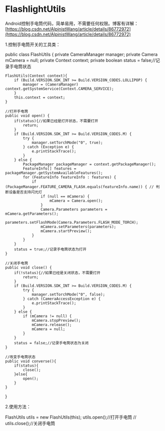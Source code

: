 # FlashlightUtils
Android控制手电筒代码，简单易用，不需要任何权限。博客有详解：[https://blog.csdn.net/AlpinistWang/article/details/86772972](https://blog.csdn.net/AlpinistWang/article/details/86772972)

1.控制手电筒开关的工具类：

public class FlashUtils {
    private CameraManager manager;
    private Camera mCamera = null;
    private Context context;
    private boolean status = false;//记录手电筒状态

    FlashUtils(Context context){
        if (Build.VERSION.SDK_INT >= Build.VERSION_CODES.LOLLIPOP) {
            manager = (CameraManager) context.getSystemService(Context.CAMERA_SERVICE);
        }
        this.context = context;
    }

    //打开手电筒
    public void open() {
        if(status){//如果已经是打开状态，不需要打开
            return;
        }
        if (Build.VERSION.SDK_INT >= Build.VERSION_CODES.M) {
            try {
                manager.setTorchMode("0", true);
            } catch (Exception e) {
                e.printStackTrace();
            }
        } else {
            PackageManager packageManager = context.getPackageManager();
            FeatureInfo[] features = packageManager.getSystemAvailableFeatures();
            for (FeatureInfo featureInfo : features) {
                if (PackageManager.FEATURE_CAMERA_FLASH.equals(featureInfo.name)) { // 判断设备是否支持闪光灯
                    if (null == mCamera) {
                        mCamera = Camera.open();
                    }
                    Camera.Parameters parameters = mCamera.getParameters();
                    parameters.setFlashMode(Camera.Parameters.FLASH_MODE_TORCH);
                    mCamera.setParameters(parameters);
                    mCamera.startPreview();
                }
            }
        }
        status = true;//记录手电筒状态为打开
    }

    //关闭手电筒
    public void close() {
        if(!status){//如果已经是关闭状态，不需要打开
            return;
        }
        if (Build.VERSION.SDK_INT >= Build.VERSION_CODES.M) {
            try {
                manager.setTorchMode("0", false);
            } catch (CameraAccessException e) {
                e.printStackTrace();
            }
        } else {
            if (mCamera != null) {
                mCamera.stopPreview();
                mCamera.release();
                mCamera = null;
            }
        }
        status = false;//记录手电筒状态为关闭
    }

    //改变手电筒状态
    public void converse(){
        if(status){
            close();
        }else{
            open();
        }
    }
}


2.使用方法：

FlashUtils utils = new FlashUtils(this);
        utils.open();//打开手电筒
//        utils.close();//关闭手电筒
